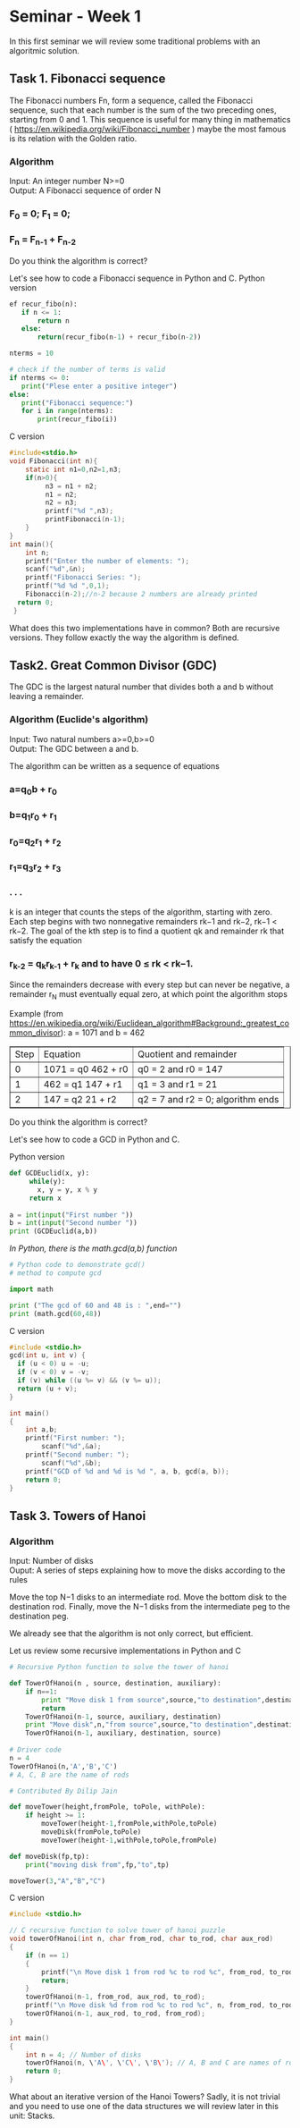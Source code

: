 # Seminar - Week 1
In this first seminar we will review some traditional problems with an algoritmic solution. 

## Task 1. Fibonacci sequence

The Fibonacci numbers Fn, form a sequence, called the Fibonacci sequence, such that each number is the sum of the two preceding ones, starting from 0 and 1.
This sequence is useful for many thing in mathematics (  https://en.wikipedia.org/wiki/Fibonacci_number ) maybe the most famous is its relation with the Golden ratio.

### Algorithm

Input: An integer number N>=0 <br>
Output: A Fibonacci sequence of order N

###  F<sub>0</sub> = 0;  F<sub>1</sub> = 0;
###  F<sub>n</sub> = F<sub>n-1</sub> + F<sub>n-2</sub>

Do you think the algorithm is correct?

Let's see how to code a Fibonacci sequence in Python and C.
Python version

```Python
ef recur_fibo(n):
   if n <= 1:
       return n
   else:
       return(recur_fibo(n-1) + recur_fibo(n-2))

nterms = 10

# check if the number of terms is valid
if nterms <= 0:
   print("Plese enter a positive integer")
else:
   print("Fibonacci sequence:")
   for i in range(nterms):
       print(recur_fibo(i))
```
C version
``` C
#include<stdio.h>    
void Fibonacci(int n){    
    static int n1=0,n2=1,n3;    
    if(n>0){    
         n3 = n1 + n2;    
         n1 = n2;    
         n2 = n3;    
         printf("%d ",n3);    
         printFibonacci(n-1);    
    }    
}    
int main(){    
    int n;    
    printf("Enter the number of elements: ");    
    scanf("%d",&n);    
    printf("Fibonacci Series: ");    
    printf("%d %d ",0,1);    
    Fibonacci(n-2);//n-2 because 2 numbers are already printed    
  return 0;  
 }    
```
What does this two implementations have in common? Both are recursive versions. They follow exactly the way the algorithm is defined. 


## Task2. Great Common Divisor (GDC)

The GDC is the largest natural number that divides both a and b without leaving a remainder.

### Algorithm (Euclide's algorithm)
Input: Two natural numbers a>=0,b>=0 <br>
Output: The GDC between a and b.

The algorithm can be written as a sequence of equations
### a=q<sub>0</sub>b + r<sub>0</sub>
### b=q<sub>1</sub>r<sub>0</sub> + r<sub>1</sub>
### r<sub>0</sub>=q<sub>2</sub>r<sub>1</sub> + r<sub>2</sub>
### r<sub>1</sub>=q<sub>3</sub>r<sub>2</sub> + r<sub>3</sub>
### . . .

k is an integer that counts the steps of the algorithm, starting with zero. Each step begins with two nonnegative remainders rk−1 and rk−2, rk−1 < rk−2. The goal of the kth step is to find a quotient qk and remainder rk that satisfy the equation
###  r<sub>k-2</sub> = q<sub>k</sub>r<sub>k-1</sub> + r<sub>k</sub> and to have 0 ≤ rk < rk−1.  <br>

Since the remainders decrease with every step but can never be negative, a remainder r<sub>N</sub> must eventually equal zero, at which point the algorithm stops

Example   (from https://en.wikipedia.org/wiki/Euclidean_algorithm#Background:_greatest_common_divisor):
a = 1071 and b = 462
<table border = 1>
	<tr>
		<td>
			Step	
		</td>
		<td>
			Equation	
		</td>
		<td>
			Quotient and remainder
		</td>
	</tr>
	<tr>
		<td>
			0	
		</td>
		<td>
			1071 = q0 462 + r0	
		</td>
		<td>
			q0 = 2 and r0 = 147	
		</td>
	</tr>
	<tr>
		<td>
			1	
		</td>
		<td>
			462 = q1 147 + r1	
		</td>
		<td>
			q1 = 3 and r1 = 21	
		</td>
	</tr>
	<tr>
		<td>
			2	
		</td>
		<td>
			147 = q2 21 + r2
		</td>
		<td>
			q2 = 7 and r2 = 0; algorithm ends
		</td>
	</tr>
</table>

Do you think the algorithm is correct?

Let's see how to code a GCD in Python and C.

Python version

``` Python
def GCDEuclid(x, y):
     while(y):
       x, y = y, x % y
     return x
 
a = int(input("First number "))
b = int(input("Second number "))
print (GCDEuclid(a,b))

```
<i> In Python, there is the math.gcd(a,b) function </i>

``` Python
# Python code to demonstrate gcd()
# method to compute gcd

import math

print ("The gcd of 60 and 48 is : ",end="")
print (math.gcd(60,48))

```
C version

``` C
#include <stdio.h>
gcd(int u, int v) {
  if (u < 0) u = -u;
  if (v < 0) v = -v;
  if (v) while ((u %= v) && (v %= u));
  return (u + v);
}

int main()
{
	int a,b;
 	printf("First number: ");    
    	scanf("%d",&a);    
	printf("Second number: ");    
    	scanf("%d",&b);    
	printf("GCD of %d and %d is %d ", a, b, gcd(a, b));
	return 0;
}


```
## Task 3. Towers of Hanoi

### Algorithm
Input: Number of disks <br>
Ouput: A series of steps explaining how to move the disks according to the rules

Move the top N−1 disks to an intermediate rod.
Move the bottom disk to the destination rod.
Finally, move the N−1 disks from the intermediate peg to the destination peg.

We already see that the algorithm is not only correct, but efficient. 

Let us review some recursive implementations in Python and C
``` Python
# Recursive Python function to solve the tower of hanoi

def TowerOfHanoi(n , source, destination, auxiliary):
	if n==1:
		print "Move disk 1 from source",source,"to destination",destination
		return
	TowerOfHanoi(n-1, source, auxiliary, destination)
	print "Move disk",n,"from source",source,"to destination",destination
	TowerOfHanoi(n-1, auxiliary, destination, source)
		
# Driver code
n = 4
TowerOfHanoi(n,'A','B','C')
# A, C, B are the name of rods

# Contributed By Dilip Jain

```
```Python
def moveTower(height,fromPole, toPole, withPole):
    if height >= 1:
        moveTower(height-1,fromPole,withPole,toPole)
        moveDisk(fromPole,toPole)
        moveTower(height-1,withPole,toPole,fromPole)

def moveDisk(fp,tp):
    print("moving disk from",fp,"to",tp)

moveTower(3,"A","B","C")
```

C version

```C
#include <stdio.h>

// C recursive function to solve tower of hanoi puzzle
void towerOfHanoi(int n, char from_rod, char to_rod, char aux_rod)
{
	if (n == 1)
	{
		printf("\n Move disk 1 from rod %c to rod %c", from_rod, to_rod);
		return;
	}
	towerOfHanoi(n-1, from_rod, aux_rod, to_rod);
	printf("\n Move disk %d from rod %c to rod %c", n, from_rod, to_rod);
	towerOfHanoi(n-1, aux_rod, to_rod, from_rod);
}

int main()
{
	int n = 4; // Number of disks
	towerOfHanoi(n, \'A\', \'C\', \'B\'); // A, B and C are names of rods
	return 0;
}

```

What about an iterative version of the Hanoi Towers? Sadly, it is not trivial and you need to use one of the data structures we will review later in this unit: Stacks.
